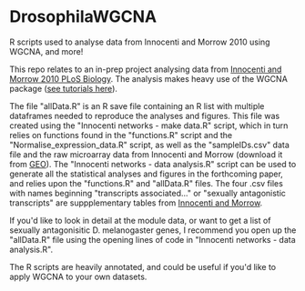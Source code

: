 # DrosophilaWGCNA
R scripts used to analyse data from Innocenti and Morrow 2010 using WGCNA, and more!

This repo relates to an in-prep project analysing data from [Innocenti and Morrow 2010 PLoS Biology](http://journals.plos.org/plosbiology/article?id=10.1371/journal.pbio.1000335). The analysis makes heavy use of the WGCNA package ([see tutorials here](https://labs.genetics.ucla.edu/horvath/CoexpressionNetwork/Rpackages/WGCNA/Tutorials/)).

The file "allData.R" is an R save file containing an R list with multiple dataframes needed to reproduce the analyses and figures. This file was created using the "Innocenti networks - make data.R" script, which in turn relies on functions found in the "functions.R" script and the "Normalise_expression_data.R" script, as well as the "sampleIDs.csv" data file and the raw microarray data from Innocenti and Morrow (download it from [GEO](https://www.ncbi.nlm.nih.gov/geo/query/acc.cgi?acc=GSE17013)). The "Innocenti networks - data analysis.R" script can be used to generate all the statistical analyses and figures in the forthcoming paper, and relies upon the "functions.R" and "allData.R" files. The four .csv files with names beginning "transcripts associated..." or "sexually antagonistic transcripts" are suppplementary tables from [Innocenti and Morrow](http://journals.plos.org/plosbiology/article?id=10.1371/journal.pbio.1000335).

If you'd like to look in detail at the module data, or want to get a list of sexually antagonisitic D. melanogaster genes, I recommend you open up the "allData.R" file using the opening lines of code in "Innocenti networks - data analysis.R".

The R scripts are heavily annotated, and could be useful if you'd like to apply WGCNA to your own datasets.
